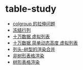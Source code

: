 <h1>table-study</h1>

<ul>
    <li><a href="colgroup.html">colgroup 的拉伸问题</a></li>
    <li><a href="Freeze-columns-by-sticky.html">冻结行列</a></li>
    <li><a href="10w-virtual-list.html">十万数据 虚拟列表</a></li>
    <li><a href="10w-virtual-list-auto-simple-height.html">十万数据 简单动态高度 虚拟列表</a></li>
    <li><a href="column-tree-merge.html">列头-树型的渲染合并</a></li>
    <li><a href="normal-body.html">非树形表格渲染</a></li>
    <li><a href="tree-body.html">树形表格渲染</a></li>

</ul>
